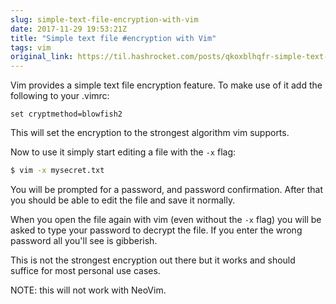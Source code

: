 ```yaml
---
slug: simple-text-file-encryption-with-vim
date: 2017-11-29 19:53:21Z
title: "Simple text file #encryption with Vim"
tags: vim
original_link: https://til.hashrocket.com/posts/qkoxblhqfr-simple-text-file-encryption-with-vim
---
```



Vim provides a simple text file encryption feature. To make use of it add the following to your .vimrc:

```viml
set cryptmethod=blowfish2
```

This will set the encryption to the strongest algorithm vim supports.

Now to use it simply start editing a file with the `-x` flag:

```sh
$ vim -x mysecret.txt
```

You will be prompted for a password, and password confirmation. After that you should be able to edit the file and save it normally.

When you open the file again with vim (even without the `-x` flag) you will be asked to type your password to decrypt the file. If you enter the wrong password all you'll see is gibberish.

This is not the strongest encryption out there but it works and should suffice for most personal use cases.

NOTE: this will not work with NeoVim.
